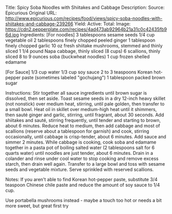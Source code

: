 Title: Spicy Soba Noodles with Shiitakes and Cabbage
Description: 
Source: Epicurious
Original URL: http://www.epicurious.com/recipes/food/views/spicy-soba-noodles-with-shiitakes-and-cabbage-239266
Yield: 
Active: 
Total: 
Image: https://cdn2.pepperplate.com/recipes/4ad473ab92964b21a31c0c42435fb96d.jpg
Ingredients:
[For noodles]
	3 tablespoons sesame seeds
	1/4 cup vegetable oil
	2 tablespoons finely chopped peeled ginger
	1 tablespoon finely chopped garlic
	10 oz fresh shiitake mushrooms, stemmed and thinly sliced
	1 1/4 pound Napa cabbage, thinly sliced (8 cups)
	6 scallions, thinly sliced
	8 to 9 ounces soba (buckwheat noodles)
	1 cup frozen shelled edamame

[For Sauce]
	1/3 cup water
	1/3 cup soy sauce
	2 to 3 teaspoons Korean hot-pepper paste (sometimes labeled "gochujang")
	1 tablespoon packed brown sugar

Instructions:
	Stir together all sauce ingredients until brown sugar is dissolved, then set aside.
	Toast sesame seeds in a dry 12-inch heavy skillet (not nonstick) over medium heat, stirring, until pale golden, then transfer to a small bowl.
	Heat oil in skillet over medium-high heat until it shimmers, then sauté ginger and garlic, stirring, until fragrant, about 30 seconds.
	Add shiitakes and sauté, stirring frequently, until tender and starting to brown, about 6 minutes. Reduce heat to medium, then add cabbage and most of scallions (reserve about a tablespoon for garnish) and cook, stirring occasionally, until cabbage is crisp-tender, about 6 minutes.
	Add sauce and simmer 2 minutes.
	While cabbage is cooking, cook soba and edamame together in a pasta pot of boiling salted water (2 tablespoons salt for 6 quarts water) until noodles are just tender, about 6 minutes.
	Drain in a colander and rinse under cool water to stop cooking and remove excess starch, then drain well again. Transfer to a large bowl and toss with sesame seeds and vegetable mixture. Serve sprinkled with reserved scallions.

Notes: 
If you aren't able to find Korean hot-pepper paste, substitute 3/4 teaspoon Chinese chile paste and reduce the amount of soy sauce to 1/4 cup.

Use portabella mushrooms instead - maybe a touch too hot or needs a bit more sweet, but great first try
